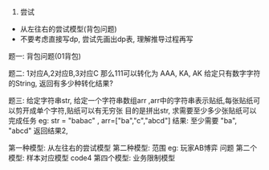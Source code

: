 1. 尝试 
- 从左往右的尝试模型(背包问题)
- 不要考虑直接写dp, 尝试先画出dp表, 理解推导过程再写

题一: 背包问题(01背包)

题二: 1对应A,2对应B,3对应C  那么111可以转化为 AAA, KA, AK 给定只有数字字符的String, 返回有多少种转化结果? 

题三:  给定字符串str, 给定一个字符串数组arr  ,arr中的字符串表示贴纸,每张贴纸可以剪开成单个字符,贴纸可以有无穷张
目的是拼出str, 求需要至少多少张贴纸可以完成任务
eg: str = "babac" , arr=["ba","c","abcd"]
结果: 至少需要 "ba", "abcd" 返回结果2, 


第一种模型: 从左往右的尝试模型
第二种模型: 范围  eg: 玩家AB博弈 问题
第二个模型: 样本对应模型 code4
第四个模型: 业务限制模型
